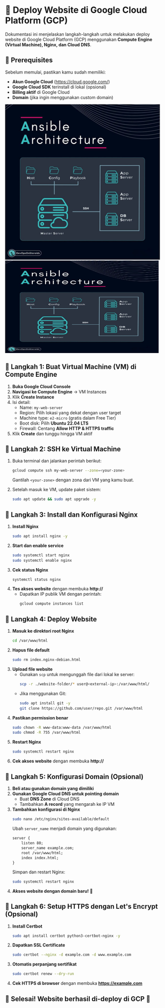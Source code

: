# 🚀 Deploy Website di Google Cloud Platform (GCP)

Dokumentasi ini menjelaskan langkah-langkah untuk melakukan deploy website di Google Cloud Platform (GCP) menggunakan **Compute Engine (Virtual Machine), Nginx, dan Cloud DNS**.

## 📌 Prerequisites
Sebelum memulai, pastikan kamu sudah memiliki:
- **Akun Google Cloud** (https://cloud.google.com/)
- **Google Cloud SDK** terinstall di lokal (opsional)
- **Billing aktif** di Google Cloud
- **Domain** (jika ingin menggunakan custom domain)
  
![alt text](https://github.com/andydarmawan1/Deploy-Website-In-GCP/blob/main/1717663591205.jpeg?raw=true)
<img src="1717663591205.jpeg" width="500" height="300">


## 📌 Langkah 1: Buat Virtual Machine (VM) di Compute Engine
1. **Buka Google Cloud Console**
2. **Navigasi ke Compute Engine** → VM Instances
3. Klik **Create Instance**
4. Isi detail:
   - Name: `my-web-server`
   - Region: Pilih lokasi yang dekat dengan user target
   - Machine type: `e2-micro` (gratis dalam Free Tier)
   - Boot disk: Pilih **Ubuntu 22.04 LTS**
   - Firewall: Centang **Allow HTTP & HTTPS traffic**
5. Klik **Create** dan tunggu hingga VM aktif

## 📌 Langkah 2: SSH ke Virtual Machine
1. Buka terminal dan jalankan perintah berikut:
   ```bash
   gcloud compute ssh my-web-server --zone=<your-zone>
   ```
   Gantilah `<your-zone>` dengan zona dari VM yang kamu buat.

2. Setelah masuk ke VM, update paket sistem:
   ```bash
   sudo apt update && sudo apt upgrade -y
   ```

## 📌 Langkah 3: Install dan Konfigurasi Nginx
1. **Install Nginx**
   ```bash
   sudo apt install nginx -y
   ```
2. **Start dan enable service**
   ```bash
   sudo systemctl start nginx
   sudo systemctl enable nginx
   ```
3. **Cek status Nginx**
   ```bash
   systemctl status nginx
   ```
4. **Tes akses website** dengan membuka **http://<external-ip>**
   - Dapatkan IP publik VM dengan perintah:
     ```bash
     gcloud compute instances list
     ```

## 📌 Langkah 4: Deploy Website
1. **Masuk ke direktori root Nginx**
   ```bash
   cd /var/www/html
   ```
2. **Hapus file default**
   ```bash
   sudo rm index.nginx-debian.html
   ```
3. **Upload file website**
   - Gunakan `scp` untuk mengunggah file dari lokal ke server:
     ```bash
     scp -r ./website-folder/* user@<external-ip>:/var/www/html/
     ```
   - Jika menggunakan Git:
     ```bash
     sudo apt install git -y
     git clone https://github.com/user/repo.git /var/www/html
     ```
4. **Pastikan permission benar**
   ```bash
   sudo chown -R www-data:www-data /var/www/html
   sudo chmod -R 755 /var/www/html
   ```
5. **Restart Nginx**
   ```bash
   sudo systemctl restart nginx
   ```
6. **Cek akses website** dengan membuka **http://<external-ip>**

## 📌 Langkah 5: Konfigurasi Domain (Opsional)
1. **Beli atau gunakan domain yang dimiliki**
2. **Gunakan Google Cloud DNS untuk pointing domain**
   - Buat **DNS Zone** di Cloud DNS
   - Tambahkan **A record** yang mengarah ke IP VM
3. **Tambahkan konfigurasi di Nginx**
   ```bash
   sudo nano /etc/nginx/sites-available/default
   ```
   Ubah `server_name` menjadi domain yang digunakan:
   ```nginx
   server {
       listen 80;
       server_name example.com;
       root /var/www/html;
       index index.html;
   }
   ```
   Simpan dan restart Nginx:
   ```bash
   sudo systemctl restart nginx
   ```
4. **Akses website dengan domain baru!** 🎉

## 📌 Langkah 6: Setup HTTPS dengan Let's Encrypt (Opsional)
1. **Install Certbot**
   ```bash
   sudo apt install certbot python3-certbot-nginx -y
   ```
2. **Dapatkan SSL Certificate**
   ```bash
   sudo certbot --nginx -d example.com -d www.example.com
   ```
3. **Otomatis perpanjang sertifikat**
   ```bash
   sudo certbot renew --dry-run
   ```
4. **Cek HTTPS di browser** dengan membuka **https://example.com**

## 🎯 Selesai! Website berhasil di-deploy di GCP 🚀
